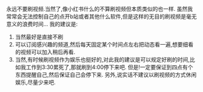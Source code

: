 永远不要刷视频.当然了,像小红书什么的不算刷视频但本质类似的也一样.
虽然我常常会无法控制自己的点开b站或者其他什么软件,但是这样的无目的刷视频是毫无意义的浪费时间...
我的建议是:
1. 当然最好是直接不刷
2. 可以订阅感兴趣的频道,然后每天固定某个时间点左右把动态看一遍,想要细看的视频可以加入稍后再看.
3. 当然,有时候刷视频作为娱乐也挺好的,对此我的建议是可以规定好刷的时间,比如我工作到3:30累死了,那就刷到4:00停下来吧.
    但是!一定要保证到四点有个东西提醒自己,然后保证自己会停下来.
    另外,说实话不建议以刷视频的方式休闲娱乐,尽量少来吧.